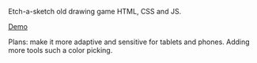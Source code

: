 Etch-a-sketch old drawing game HTML, CSS and JS.

[Demo](https://konstabartosh.github.io/etch-A-sketch/)

Plans: make it more adaptive and sensitive for tablets and phones. Adding more tools such a color picking.